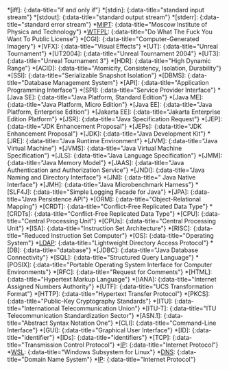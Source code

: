 [WTFPL]: <http://www.wtfpl.net/>
[MIPT]: <https://mipt.ru/english/>
[OpenJDK]: <https://openjdk.java.net/>
[OpenJDK JDK]: <https://openjdk.java.net/projects/jdk/>
[Oracle JDK]: <https://www.oracle.com/java/technologies/javase-downloads.html>
[Junit 5]: <https://junit.org/junit5/>
[PostgreSQL]: <https://www.postgresql.org/>
[Cassandra]: <https://cassandra.apache.org/>
[MongoDB]: <https://www.mongodb.com/try/download/community>
[macOS]: <https://www.apple.com/macos>
[Ubuntu]: <https://ubuntu.com>
[Windows]: <https://www.microsoft.com/windows>
[WSL]: <https://docs.microsoft.com/en-ca/windows/wsl/>
[WSL 2]: <https://docs.microsoft.com/en-ca/windows/wsl/>
[DNS]: <https://www.rfc-editor.org/info/std13>
[IP]: <https://www.rfc-editor.org/info/std86>
[LDAP]: <https://www.rfc-editor.org/rfc/rfc4510>
[concurrent]: <{% post_url 2020-05-17-parallelism-vs-concurrency %}#concurrency>
[concurrently]: <{% post_url 2020-05-17-parallelism-vs-concurrency %}#concurrency>
[authentication]: <{% post_url 2013-12-31-identification-vs-authentication-vs-authorization %}#authentication>

*[iff]:
{:data-title="if and only if"}
*[stdin]:
{:data-title="standard input stream"}
*[stdout]:
{:data-title="standard output stream"}
*[stderr]:
{:data-title="standard error stream"}
*[MIPT]:
{:data-title="Moscow Institute of Physics and Technology"}
*[WTFPL]:
{:data-title="Do What The Fuck You Want To Public License"}
*[CGI]:
{:data-title="Computer-Generated Imagery"}
*[VFX]:
{:data-title="Visual Effects"}
*[UT]:
{:data-title="Unreal Tournament"}
*[UT2004]:
{:data-title="Unreal Tournament 2004"}
*[UT3]:
{:data-title="Unreal Tournament 3"}
*[HDR]:
{:data-title="High Dynamic Range"}
*[ACID]:
{:data-title="Atomicity, Consistency, Isolation, Durability"}
*[SSI]:
{:data-title="Serializable Snapshot Isolation"}
*[DBMS]:
{:data-title="Database Management System"}
*[API]:
{:data-title="Application Programming Interface"}
*[SPI]:
{:data-title="Service Provider Interface"}
*[Java SE]:
{:data-title="Java Platform, Standard Edition"}
*[Java ME]:
{:data-title="Java Platform, Micro Edition"}
*[Java EE]:
{:data-title="Java Platform, Enterprise Edition"}
*[Jakarta EE]:
{:data-title="Jakarta Enterprise Edition Platform"}
*[JSR]:
{:data-title="Java Specification Request"}
*[JEP]:
{:data-title="JDK Enhancement Proposal"}
*[JEPs]:
{:data-title="JDK Enhancement Proposal"}
*[JDK]:
{:data-title="Java Development Kit"}
*[JRE]:
{:data-title="Java Runtime Environment"}
*[JVM]:
{:data-title="Java Virtual Machine"}
*[JVMS]:
{:data-title="Java Virtual Machine Specification"}
*[JLS]:
{:data-title="Java Language Specification"}
*[JMM]:
{:data-title="Java Memory Model"}
*[JAAS]:
{:data-title="Java Authentication and Authorization Service"}
*[JNDI]:
{:data-title="Java Naming and Directory Interface"}
*[JNI]:
{:data-title=" Java Native Interface"}
*[JMH]:
{:data-title="Java Microbenchmark Harness"}
*[SLF4J]:
{:data-title="Simple Logging Facade for Java"}
*[JPA]:
{:data-title="Java Persistence API"}
*[ORM]:
{:data-title="Object-Relational Mapping"}
*[CRDT]:
{:data-title="Conflict-Free Replicated Data Type"}
*[CRDTs]:
{:data-title="Conflict-Free Replicated Data Type"}
*[CPU]:
{:data-title="Central Processing Unit"}
*[CPUs]:
{:data-title="Central Processing Unit"}
*[ISA]:
{:data-title="Instruction Set Architecture"}
*[RISC]:
{:data-title="Reduced Instruction Set Computer"}
*[OS]:
{:data-title="Operating System"}
*[LDAP]:
{:data-title="Lightweight Directory Access Protocol"}
*[DB]:
{:data-title="database"}
*[JDBC]:
{:data-title="Java Database Connectivity"}
*[SQL]:
{:data-title="Structured Query Language"}
*[POSIX]:
{:data-title="Portable Operating System Interface for Computer Environments"}
*[RFC]:
{:data-title="Request for Comments"}
*[HTML]:
{:data-title="Hypertext Markup Language"}
*[IANA]:
{:data-title="Internet Assigned Numbers Authority"}
*[UTF]:
{:data-title="UCS Transformation Format"}
*[HTTP]:
{:data-title="Hypertext Transfer Protocol"}
*[PKCS]:
{:data-title="Public-Key Cryptography Standards"}
*[ITU]:
{:data-title="International Telecommunication Union"}
*[ITU-T]:
{:data-title="ITU Telecommunication Standardization Sector"}
*[ASN.1]:
{:data-title="Abstract Syntax Notation One"}
*[CLI]:
{:data-title="Command-Line Interface"}
*[GUI]:
{:data-title="Graphical User Interface"}
*[ID]:
{:data-title="identifier"}
*[IDs]:
{:data-title="identifiers"}
*[TCP]:
{:data-title="Transmission Control Protocol"}
*[IP]:
{:data-title="Internet Protocol"}
*[WSL]:
{:data-title="Windows Subsystem for Linux"}
*[DNS]:
{:data-title="Domain Name System"}
*[IP]:
{:data-title="Internet Protocol"}
